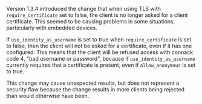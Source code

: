 <!--
.. title: Unintended change of behaviour in 1.3.4
.. slug: unintended-change-of-behaviour-in-1-3-4
.. date: 2014-10-10 09:35:32
.. tags:
.. category:
.. link:
.. description:
.. type: text
-->

Version 1.3.4 introduced the change that when using TLS with
`require_certificate` set to false, the client is no longer asked for a client
certificate. This seemed to be causing problems in some situations,
particularly with embedded devices.

If `use_identity_as_username` is set to true when `require_certificate` is set
to false, then the client will not be asked for a certificate, even if it has
one configured. This means that the client will be refused access with connack
code 4, "bad username or password", because if `use_identity_as_username`
currently requires that a certificate is present, even if `allow_anonymous` is
set to true.

This change may cause unexpected results, but does not represent a security
flaw because the change results in more clients being rejected than would
otherwise have been.
